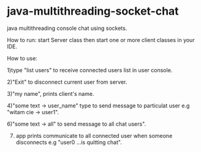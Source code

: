 # java-multithreading-socket-chat

java multithreading console chat using sockets. 

How to run: start Server class then start one or more client classes in your IDE.

How to use: 

1)type "list users" to receive connected users list in user console.

2)"Exit" to disconnect current user from server.

3)"my name", prints client's name.

4)"some text -> user_name" type to send message to particulat user e.g "witam cie -> user1".

6)"some text -> all" to send message to all chat users".

7) app prints communicate to all connected user when someone disconnects e.g  "user0 ...is quitting chat".
